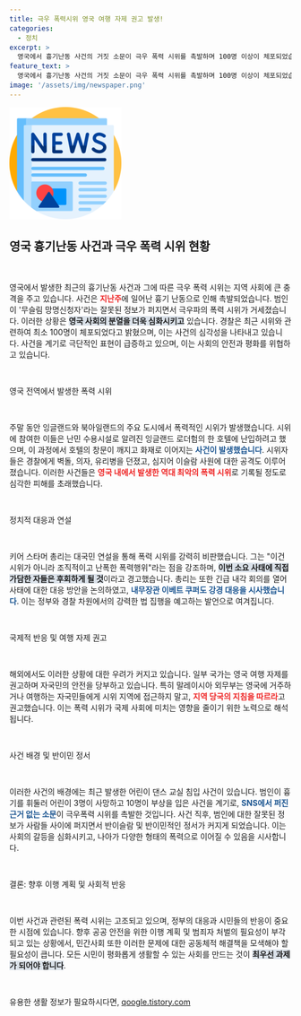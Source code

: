 ```yaml
---
title: 극우 폭력시위 영국 여행 자제 권고 발생!
categories:
  - 정치
excerpt: >
  영국에서 흉기난동 사건의 거짓 소문이 극우 폭력 시위를 촉발하며 100명 이상이 체포되었습니다. 시위 참가자들은 경찰과 충돌, 이슬람 사원 공격까지 일으켰고, 총리는 강경 대응을 예고했습니다. 이번 사태는 13년 만에 최악의 폭력 사건으로 기록되고 있습니다.
feature_text: >
  영국에서 흉기난동 사건의 거짓 소문이 극우 폭력 시위를 촉발하며 100명 이상이 체포되었습니다. 시위 참가자들은 경찰과 충돌, 이슬람 사원 공격까지 일으켰고, 총리는 강경 대응을 예고했습니다. 이번 사태는 13년 만에 최악의 폭력 사건으로 기록되고 있습니다.
image: '/assets/img/newspaper.png'
---
```


<p><img src="/assets/img/newspaper.png" alt="kimp 속보" /></p>

<h2 data-ke-size="size26">영국 흉기난동 사건과 극우 폭력 시위 현황</h2>

<p data-ke-size="size16">&nbsp;</p>

<p>영국에서 발생한 최근의 흉기난동 사건과 그에 따른 극우 폭력 시위는 지역 사회에 큰 충격을 주고 있습니다. 사건은 <b><span style="color: #ee2323;">지난주</span></b>에 일어난 흉기 난동으로 인해 촉발되었습니다. 범인이 '무슬림 망명신청자'라는 잘못된 정보가 퍼지면서 극우파의 폭력 시위가 거세졌습니다. 이러한 상황은 <b><span style="background-color: #21538527;">영국 사회의 분열을 더욱 심화시키고</span></b> 있습니다. 경찰은 최근 시위와 관련하여 최소 100명이 체포되었다고 밝혔으며, 이는 사건의 심각성을 나타내고 있습니다. 사건을 계기로 극단적인 표현이 급증하고 있으며, 이는 사회의 안전과 평화를 위협하고 있습니다.</p>

<p data-ke-size="size16">&nbsp;</p>

<p>영국 전역에서 발생한 폭력 시위</p>

<p data-ke-size="size16">&nbsp;</p>

<p>주말 동안 잉글랜드와 북아일랜드의 주요 도시에서 폭력적인 시위가 발생했습니다. 시위에 참여한 이들은 난민 수용시설로 알려진 잉글랜드 로더험의 한 호텔에 난입하려고 했으며, 이 과정에서 호텔의 창문이 깨지고 화재로 이어지는 <b><span style="color: #1a5490;">사건이 발생했습니다</span></b>. 시위자들은 경찰에게 벽돌, 의자, 유리병을 던졌고, 심지어 이슬람 사원에 대한 공격도 이루어졌습니다. 이러한 사건들은 <b><span style="color: #ee2323;">영국 내에서 발생한 역대 최악의 폭력 시위</span></b>로 기록될 정도로 심각한 피해를 초래했습니다.</p>

<p data-ke-size="size16">&nbsp;</p>

<p>정치적 대응과 연설</p>

<p data-ke-size="size16">&nbsp;</p>

<p>키어 스타머 총리는 대국민 연설을 통해 폭력 시위를 강력히 비판했습니다. 그는 "이건 시위가 아니라 조직적이고 난폭한 폭력행위"라는 점을 강조하며, <b><span style="background-color: #21538527;">이번 소요 사태에 직접 가담한 자들은 후회하게 될 것</span></b>이라고 경고했습니다. 총리는 또한 긴급 내각 회의를 열어 사태에 대한 대응 방안을 논의하였고, <b><span style="color: #1a5490;">내무장관 이베트 쿠퍼도 강경 대응을 시사했습니다</span></b>. 이는 정부와 경찰 차원에서의 강력한 법 집행을 예고하는 발언으로 여겨집니다. </p>

<p data-ke-size="size16">&nbsp;</p>

<p>국제적 반응 및 여행 자제 권고</p>

<p data-ke-size="size16">&nbsp;</p>

<p>해외에서도 이러한 상황에 대한 우려가 커지고 있습니다. 일부 국가는 영국 여행 자제를 권고하며 자국민의 안전을 당부하고 있습니다. 특히 말레이시아 외무부는 영국에 거주하거나 여행하는 자국민들에게 시위 지역에 접근하지 말고, <b><span style="color: #ee2323;">지역 당국의 지침을 따르라</span></b>고 권고했습니다. 이는 폭력 시위가 국제 사회에 미치는 영향을 줄이기 위한 노력으로 해석됩니다. </p>

<p data-ke-size="size16">&nbsp;</p>

<p>사건 배경 및 반이민 정서</p>

<p data-ke-size="size16">&nbsp;</p>

<p>이러한 사건의 배경에는 최근 발생한 어린이 댄스 교실 침입 사건이 있습니다. 범인이 흉기를 휘둘러 어린이 3명이 사망하고 10명이 부상을 입은 사건을 계기로, <b><span style="color: #1a5490;">SNS에서 퍼진 근거 없는 소문</span></b>이 극우폭력 시위를 촉발한 것입니다. 사건 직후, 범인에 대한 잘못된 정보가 사람들 사이에 퍼지면서 반이슬람 및 반이민적인 정서가 커지게 되었습니다. 이는 사회의 갈등을 심화시키고, 나아가 다양한 형태의 폭력으로 이어질 수 있음을 시사합니다.</p>

<p data-ke-size="size16">&nbsp;</p>

<p>결론: 향후 이행 계획 및 사회적 반응</p>

<p data-ke-size="size16">&nbsp;</p>

<p>이번 사건과 관련된 폭력 시위는 고조되고 있으며, 정부의 대응과 시민들의 반응이 중요한 시점에 있습니다. 향후 공공 안전을 위한 이행 계획 및 범죄자 처벌의 필요성이 부각되고 있는 상황에서, 민간사회 또한 이러한 문제에 대한 공동체적 해결책을 모색해야 할 필요성이 큽니다. 모든 시민이 평화롭게 생활할 수 있는 사회를 만드는 것이 <b><span style="background-color: #21538527;">최우선 과제가 되어야 합니다</span></b>. </p>

<p data-ke-size="size16">&nbsp;</p>
유용한 생활 정보가 필요하시다면, <a href="https://qoogle.tistory.com" rel="dofollow">qoogle.tistory.com</a>


